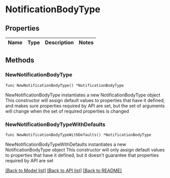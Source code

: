 # NotificationBodyType

## Properties

Name | Type | Description | Notes
------------ | ------------- | ------------- | -------------

## Methods

### NewNotificationBodyType

`func NewNotificationBodyType() *NotificationBodyType`

NewNotificationBodyType instantiates a new NotificationBodyType object
This constructor will assign default values to properties that have it defined,
and makes sure properties required by API are set, but the set of arguments
will change when the set of required properties is changed

### NewNotificationBodyTypeWithDefaults

`func NewNotificationBodyTypeWithDefaults() *NotificationBodyType`

NewNotificationBodyTypeWithDefaults instantiates a new NotificationBodyType object
This constructor will only assign default values to properties that have it defined,
but it doesn't guarantee that properties required by API are set


[[Back to Model list]](../README.md#documentation-for-models) [[Back to API list]](../README.md#documentation-for-api-endpoints) [[Back to README]](../README.md)


